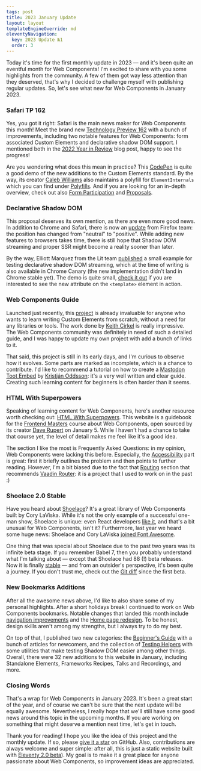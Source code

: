 ```yaml
---
tags: post
title: 2023 January Update
layout: layout
templateEngineOverride: md
eleventyNavigation:
  key: 2023 Update №1
  order: 3
---
```


Today it's time for the first monthly update in 2023 — and it's been quite an eventful month for Web
Components! I'm excited to share with you some highlights from the community. A few of them got way
less attention than they deserved, that's why I decided to challenge myself with publishing regular
updates. So, let's see what new for Web Components in January 2023.

### Safari TP 162

Yes, you got it right: Safari is the main news maker for Web Components this month! Meet the brand new
[Technology Preview 162](https://webkit.org/blog/13703/release-notes-for-safari-technology-preview-162/)
with a bunch of improvements, including two notable features for Web Components: form associated Custom
Elements and declarative shadow DOM support. I mentioned both in the [2022 Year in Review](/2022-review/)
blog post, happy to see the progress!

Are you wondering what does this mean in practice? This [CodePen](https://codepen.io/calebdwilliams/pen/xxJjNgr)
is quite a good demo of the new additions to the Custom Elements standard. By the way, its creator
[Caleb Williams](https://twitter.com/calebwilliams12/status/1618693139996491778) also maintains a
polyfill for `ElementInternals` which you can find under [Polyfills](/polyfills-and-shims/). And if
you are looking for an in-depth overview, check out also [Form Participation](/form-participation/)
and [Proposals](/proposals/).

### Declarative Shadow DOM

This proposal deserves its own mention, as there are even more good news. In addition to Chrome and Safari,
there is now an [update](https://github.com/mozilla/standards-positions/issues/335#issuecomment-1404996929)
from Firefox team: the position has changed from "neutral" to "positive". While adding new features
to browsers takes time, there is still hope that Shadow DOM streaming and proper SSR might become a
reality sooner than later.

By the way, Elliott Marquez from the Lit team [published](https://mstdn.social/@techytacos/109779899255671612)
a small example for testing declarative shadow DOM streaming, which at the time of writing is also
available in Chrome Canary (the new implementation didn't land in Chrome stable yet). The demo is
quite small, [check it out](https://lit.dev/playground/#gist=d2540b636f7d9d420c2dd8ddd8436c81) if you
are interested to see the new attribute on the `<template>` element in action.

### Web Components Guide

Launched just recently, this [project](https://webcomponents.guide) is already invaluable for anyone
who wants to learn writing Custom Elements from scratch, without a need for any libraries or tools.
The work done by [Keith Cirkel](https://github.com/keithamus) is really impressive. The Web Components
community was definitely in need of such a detailed guide, and I was happy to update my own project
with add a bunch of links to it.

That said, this project is still in its early days, and I'm curious to observe how it evolves. Some
parts are marked as incomplete, which is a chance to contribute. I'd like to recommend a tutorial on
how to create a [Mastodon Toot Embed](https://webcomponents.guide/tutorials/mastodon-toot-embed/) by
[Kristján Oddsson](https://github.com/koddsson): it's a very well written and clear guide. Creating
such learning content for beginners is often harder than it seems.

### HTML With Superpowers

Speaking of learning content for Web Components, here's another resource worth checking out:
[HTML With Superpowers](https://htmlwithsuperpowers.netlify.app). This website is a guidebook for
the [Frontend Masters](https://twitter.com/FrontendMasters) course about Web Components, open sourced
by its creator [Dave Rupert](https://twitter.com/davatron5000/status/1611070142670331906) on January 5.
While I haven't had a chance to take that course yet, the level of detail makes me feel like it's
a good idea.

The section I like the most is Frequently Asked Questions: in my opinion, Web Components were lacking
this before. Especially, the [Accessibility](https://htmlwithsuperpowers.netlify.app/faq/accessibility.html)
part is great: first it briefly outlines the problem and then points to further reading. However, I'm
a bit biased due to the fact that [Routing](https://htmlwithsuperpowers.netlify.app/faq/routing.html)
section that recommends [Vaadin Router](https://github.com/vaadin/router): it is a project that I
used to work on in the past :)

### Shoelace 2.0 Stable

Have you heard about [Shoelace](https://shoelace.style)? It's a great library of Web Components built
by Cory LaViska. While it's not the only example of a successful one-man show, Shoelace is unique:
even React developers [like it](https://css-tricks.com/shoelace-component-frameowrk-introduction/),
and that's a bit unusual for Web Components, isn't it? Furthermore, last year we heard some huge news:
Shoelace and Cory LaViska [joined Font Awesome](https://blog.fontawesome.com/shoelace-joins-font-awesome/).

One thing that was special about Shoelace due to the past two years was its infinite beta stage. If
you remember Babel 7, then you probably understand what I'm talking about — except that Shoelace had
88 (!) beta releases. Now it is finally [stable](https://blog.fontawesome.com/shoelace-2-0-is-official/) —
and from an outsider's perspective, it's been quite a journey. If you don't trust me, check out the
[Git diff](https://github.com/shoelace-style/shoelace/compare/v2.0.0-beta.1..v2.0.0) since the first beta.

### New Bookmarks Additions

After all the awesome news above, I'd like to also share some of my personal highlights. After a short
holidays break I continued to work on Web Components bookmarks. Notable changes that landed this month
include [navigation improvements](https://github.com/web-padawan/webcomponents.today/pull/12) and
the [Home page redesign](https://github.com/web-padawan/webcomponents.today/pull/30). To be honest,
design skills aren't among my strengths, but I always try to do my best.

On top of that, I published two new categories: the [Beginner's Guide](/beginners-guide/) with a bunch of
articles for newcomers, and the collection of [Testing Helpers](/testing-helpers/) with some utilities
that make testing Shadow DOM easier among other things. Overall, there were 32 new additions to this
website in January, including Standalone Elements, Frameworks Recipes, Talks and Recordings, and more.

### Closing Words

That's a wrap for Web Components in January 2023. It's been a great start of the year, and of course
we can't be sure that the next update will be equally awesome. Nevertheless, I really hope that we'll
still have some good news around this topic in the upcoming months. If you are working on something
that might deserve a mention next time, let's get in touch.

Thank you for reading! I hope you like the idea of this project and the monthly update. If so, please
[give it a star](https://github.com/web-padawan/webcomponents.today/stargazers) on GitHub. Also,
contributions are always welcome and super simple: after all, this is just a static website built with
[Eleventy 2.0 beta](https://github.com/web-padawan/webcomponents.today/pull/23)). My goal is to make
it a great place for anyone passionate about Web Components, so improvement ideas are appreciated.
